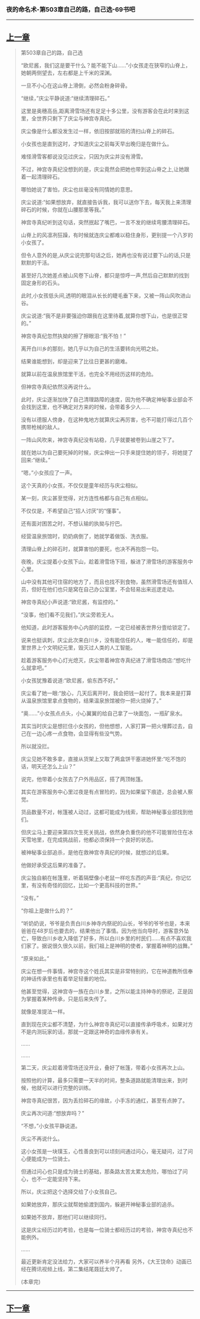 ### 夜的命名术-第503章自己的路，自己选-69书吧

--------
[上一章](./955bd5cb7fcdec75d3602448aa87fa9c.md)
--------


>
>
>
>第503章自己的路，自己选
>
>“欧尼酱，我们这是要干什么？能不能下山……”小女孩走在狭窄的山脊上，她朝两侧望去，左右都是上千米的深渊。
>
>一旦不小心在这山脊上滑倒，必然会粉身碎骨。
>
>“继续，”庆尘平静说道:“继续清理碎石。”
>
>这里是奥穗高岳,距离滑雪场还有足足十多公里，没有游客会在此时来到这里，全世界只剩下了庆尘与神宫寺真纪。
>
>庆尘像是什么都没发生过一样，依旧按部就班的清扫山脊上的碎石。
>
>小女孩也是直到这时，才知道庆尘之前每天早出晚归是在做什么。
>
>难怪滑雪客都说没见过庆尘，只因为庆尘并没有滑雪。
>
>不过，神宫寺真纪没想到的是，庆尘竟然会把她也带到这山脊之上,让她跟着一起清理碎石。
>
>哪怕她说了害怕，庆尘也丝毫没有同情她的意思。
>
>庆尘说道:“如果想放弃，就直接告诉我，我可以送你下去，每天我上来清理碎石的时候，你就在山腰那里等我。”
>
>神宫寺真纪听到这句话，突然抿起了嘴巴，一言不发的继续弯腰清理碎石。
>
>山脊上的风凛冽狂躁，有时候就连庆尘都难以稳住身形，更别提一个八岁的小女孩了。
>
>但令人意外的是,从庆尘说完那句话之后，她再也没有说过要下山的话,只是默默的干活。
>
>甚至好几次她差点被山风卷下山脊，都只是惊呼一声,然后自己默默的找到固定身形的石头。
>
>此时,小女孩低头间,透明的眼泪从长长的睫毛垂下来，又被一阵山风吹进山谷。
>
>庆尘说道:“我不是非要强迫你跟我在这里待着,就算你想下山，也是很正常的。”
>
>神宫寺真纪忽然执拗的擦了擦眼泪:“我不怕！”
>
>离开白川乡的那刻，她几乎以为自己的生活要转向光明之处。
>
>结果谁能想到，却是迎来了比往日更甚的磨难。
>
>就算以前在温泉旅馆里干活，也完全不用经历这样的危险。
>
>但神宫寺真纪依然没再说什么。
>
>此时，庆尘逐渐加快了自己清理路障的速度，因为他不确定神秘事业部会不会找到这里，也不确定对方来的时候，会带着多少人……
>
>没有以德服人傍身，在这种鬼地方就算庆尘再厉害，也不可能打得过几百个携带枪械的敌人。
>
>一阵山风吹来，神宫寺真纪没有站稳，几乎就要被卷到山崖之下了。
>
>就在她以为自己要死掉的时候，庆尘伸出一只手来提住她的领子，将她提了回来:“继续。”
>
>“嗯，”小女孩应了一声。
>
>这个天真的小女孩，不仅仅是童年经历与庆尘相似。
>
>某一刻，庆尘甚至觉得，对方连性格都与自己有点相似。
>
>不仅仅是，不希望自己“招人讨厌”的“懂事”。
>
>还有面对困苦之时，不想认输的执拗与拧巴。
>
>经营温泉旅馆时，奶奶病倒了，她就学着做饭、洗衣服。
>
>清理山脊上的碎石时，就算害怕的要死，也决不再抱怨一句。
>
>夜晚，庆尘提着小女孩下山，趁着滑雪场下班，躲进了滑雪场的游客服务中心里。
>
>山中没有其他可住宿的地方了，而且也找不到食物，虽然滑雪场还有值班人员，但好在他们也只是窝在自己办公室里，不会轻易出来巡逻走动。
>
>神宫寺真纪小声说道:“欧尼酱，有监控的。”
>
>“没事，他们看不见我们，”庆尘旁若无人。
>
>他知道，此时游客服务中心内部的监控，一定已经被表世界分壹给锁定了。
>
>说来也挺讽刺，庆尘此次来白川乡，没有能信任的人，唯一能信任的，却是里世界上个文明纪元里，毁灭过人类的人工智能。
>
>趁着游客服务中心灯光熄灭，庆尘带着神宫寺真纪进了滑雪场商店:“想吃什么就拿吧。”
>
>小女孩犹豫着说道:“欧尼酱，偷东西不好。”
>
>庆尘看了她一眼:“放心，几天后离开时，我会把钱一起付了。我本来是打算从温泉旅馆里拿点食物的，结果温泉旅馆被你一把火烧掉了。”
>
>“奥……”小女孩点点头，小心翼翼的给自己拿了一块面包，一瓶矿泉水。
>
>其实当时庆尘是想拦住小女孩的，但他想想，人家打算一把火埋葬过去，自己在一边心疼一点食物，会显得有些没气势。
>
>所以就没拦。
>
>庆尘见她不敢多拿，直接从货架上又取了两盒饼干塞进她怀里:“吃不饱的话，明天还怎么上山？”
>
>说完，他带着小女孩去了户外用品区，搭了两顶帐篷。
>
>其实在游客服务中心里过夜是有点冒险的，因为如果留下痕迹，总会被人察觉。
>
>货品数量不对，帐篷被人动过，这都可能成为线索，帮助神秘事业部找到他们。
>
>但庆尘马上要迎来第四次生死关挑战，依然身负重伤的他不可能冒险住在冰天雪地里，在完成挑战前，他都必须保持一个良好的状态。
>
>被神秘事业部追杀，是他在救神宫寺真纪的时候，就想过的后果。
>
>他做好承受这后果的准备了。
>
>庆尘独自躺在帐篷里，听着隔壁像小老鼠一样吃东西的声音:“真纪，你记忆里，有没有奇怪的回忆，比如一个更高科技的世界。”
>
>“没有。”
>
>“你祖上是做什么的？”
>
>“听奶奶说，爷爷是负责白川乡神寺内祭祀的山长，爷爷的爷爷也是，本来爸爸在48岁后也要去的，结果他出了事情。因为他当向导时，游客意外坠亡，导致白川乡收入降低了好多，所以白川乡里的村民们……有点不喜欢我们家了。据说很久很久以前，我们祖上是神明的使者，掌握着神明的战舞。”
>
>“原来如此。”
>
>庆尘在想一件事情，神宫寺这个姓氏其实是非常特别的，它在神道教所信奉的神话传承里也有着举足轻重的地位。
>
>他甚至觉得，这神宫寺一族在白川乡里，之所以能主持神寺的祭祀，正是因为掌握着某种传承，只是后来失传了。
>
>就像是准提法一样。
>
>直到现在庆尘都不清楚，为什么神宫寺真纪可以直接传承呼吸术，如果对方不是内测玩家的话，那就一定跟这神奇的血缘传承有关。
>
>……
>
>……
>
>第二天，庆尘趁着滑雪场还没开业，叠好了帐篷，带着小女孩再次上山。
>
>按照他的计算，最多只需要一天半的时间，整条道路就能清理出来，到时候，他就可以进行完整的训练。
>
>神宫寺真纪很苦，因为丢捡碎石的缘故，小手冻的通红，甚至有点肿了。
>
>庆尘再次问道:“想放弃吗？”
>
>“不想，”小女孩平静说道。
>
>庆尘不再说什么。
>
>这小女孩是一块璞玉，心性善良到可以顷刻间通过问心，毫无疑问，过了问心便能成为一位骑士。
>
>但通过问心也只是成为骑士的基础，那条路太苦太累太危险，哪怕过了问心，也不一定能坚持下来。
>
>所以，庆尘把这个选择交给了小女孩自己。
>
>如果她放弃，那庆尘就帮她偷渡到国内，躲避开神秘事业部的追杀。
>
>如果她不放弃，那他们可以继续同行。
>
>这是庆尘经历过的考验，也是每一位骑士都经历过的考验，神宫寺真纪也不能例外。
>
>……
>
>最近更新肯定没法给力，大家可以养半个月再看
>另外，《大王饶命》动画已经在腾讯视频上线，第二集结尾聂廷太帅了。
>
>(本章完)
>
>

--------
[下一章](./cb443ef64c0bf9ac8b21e70849407429.md)
--------
